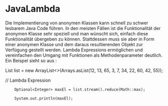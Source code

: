 ﻿# JavaLambda

Die Implementierung von anonymen Klassen kann schnell zu schwer lesbarem Java Code führen. In den meisten Fällen ist die Funktionalität der anonymen Klasse sehr speziell und man wünscht sich, einfach diese Funktionalität übergeben zu können. Stattdessen muss sie aber in Form einer anonymen Klasse und dem daraus resultierenden Objekt zur Verfügung gestellt werden. Lambda Expressions ermöglichen und vereinfachen den Umgang mit Funktionen als Methodenparameter deutlich. Ein Beispel sieht so aus : 


 List<Integer> list = new ArrayList<>(Arrays.asList(12, 13, 65, 3, 7, 34, 22, 60, 42, 55));
 
 
// Lambda Expression

        Optional<Integer> maxEl = list.stream().reduce(Math::max);

        System.out.println(maxEl);
